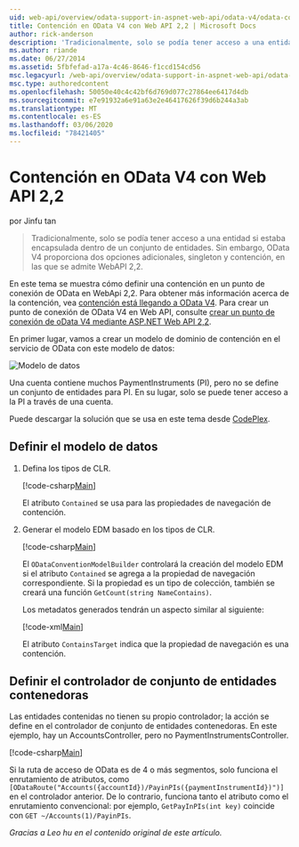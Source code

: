 ```yaml
---
uid: web-api/overview/odata-support-in-aspnet-web-api/odata-v4/odata-containment-in-web-api-22
title: Contención en OData V4 con Web API 2,2 | Microsoft Docs
author: rick-anderson
description: 'Tradicionalmente, solo se podía tener acceso a una entidad si estaba encapsulada dentro de un conjunto de entidades. Sin embargo, OData V4 proporciona dos opciones adicionales: singleton y con...'
ms.author: riande
ms.date: 06/27/2014
ms.assetid: 5fbfefad-a17a-4c46-8646-f1ccd154cd56
msc.legacyurl: /web-api/overview/odata-support-in-aspnet-web-api/odata-v4/odata-containment-in-web-api-22
msc.type: authoredcontent
ms.openlocfilehash: 50050e40c4c42bf6d769d077c27864ee6417d4db
ms.sourcegitcommit: e7e91932a6e91a63e2e46417626f39d6b244a3ab
ms.translationtype: MT
ms.contentlocale: es-ES
ms.lasthandoff: 03/06/2020
ms.locfileid: "78421405"
---
```

# <a name="containment-in-odata-v4-using-web-api-22"></a>Contención en OData V4 con Web API 2,2

por Jinfu tan

> Tradicionalmente, solo se podía tener acceso a una entidad si estaba encapsulada dentro de un conjunto de entidades. Sin embargo, OData V4 proporciona dos opciones adicionales, singleton y contención, en las que se admite WebAPI 2,2.

En este tema se muestra cómo definir una contención en un punto de conexión de OData en WebApi 2,2. Para obtener más información acerca de la contención, vea [contención está llegando a OData V4](https://blogs.msdn.com/b/odatateam/archive/2014/03/13/containment-is-coming-with-odata-v4.aspx). Para crear un punto de conexión de OData V4 en Web API, consulte [crear un punto de conexión de oData V4 mediante ASP.NET Web API 2,2](create-an-odata-v4-endpoint.md).

En primer lugar, vamos a crear un modelo de dominio de contención en el servicio de OData con este modelo de datos:

![Modelo de datos](odata-containment-in-web-api-22/_static/image1.png)

Una cuenta contiene muchos PaymentInstruments (PI), pero no se define un conjunto de entidades para PI. En su lugar, solo se puede tener acceso a la PI a través de una cuenta.

Puede descargar la solución que se usa en este tema desde [CodePlex](https://aspnet.codeplex.com/SourceControl/latest#Samples/WebApi/OData/v4/ODataContainmentSample/).

## <a name="defining-the-data-model"></a>Definir el modelo de datos

1. Defina los tipos de CLR.

    [!code-csharp[Main](odata-containment-in-web-api-22/samples/sample1.cs)]

    El atributo `Contained` se usa para las propiedades de navegación de contención.
2. Generar el modelo EDM basado en los tipos de CLR.

    [!code-csharp[Main](odata-containment-in-web-api-22/samples/sample2.cs)]

    El `ODataConventionModelBuilder` controlará la creación del modelo EDM si el atributo `Contained` se agrega a la propiedad de navegación correspondiente. Si la propiedad es un tipo de colección, también se creará una función `GetCount(string NameContains)`.

    Los metadatos generados tendrán un aspecto similar al siguiente:

    [!code-xml[Main](odata-containment-in-web-api-22/samples/sample3.xml?highlight=10)]

    El atributo `ContainsTarget` indica que la propiedad de navegación es una contención.

## <a name="define-the-containing-entity-set-controller"></a>Definir el controlador de conjunto de entidades contenedoras

Las entidades contenidas no tienen su propio controlador; la acción se define en el controlador de conjunto de entidades contenedoras. En este ejemplo, hay un AccountsController, pero no PaymentInstrumentsController.

[!code-csharp[Main](odata-containment-in-web-api-22/samples/sample4.cs)]

Si la ruta de acceso de OData es de 4 o más segmentos, solo funciona el enrutamiento de atributos, como `[ODataRoute("Accounts({accountId})/PayinPIs({paymentInstrumentId})")]` en el controlador anterior. De lo contrario, funciona tanto el atributo como el enrutamiento convencional: por ejemplo, `GetPayInPIs(int key)` coincide con `GET ~/Accounts(1)/PayinPIs`.

*Gracias a Leo hu en el contenido original de este artículo.*
